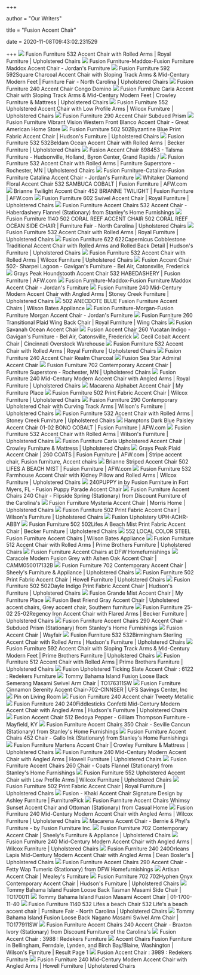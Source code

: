 +++
        
author = "Our Writers"
        
title = "Fusion Accent Chair"
        
date = 2020-11-08T09:43:02.231529
        
+++
[ ![](https://images.furnituredealer.net/img/products%2Ffusion_furniture%2Fcolor%2F532%20f_532sambuca%20cobalt-b1.jpg)](https://images.furnituredealer.net/img/products%2Ffusion_furniture%2Fcolor%2F532%20f_532sambuca%20cobalt-b1.jpg) Fusion Furniture 532 Accent Chair with Rolled Arms | Royal Furniture |  Upholstered Chairs
[ ![](https://s7d5.scene7.com/is/image/Jordans/LFB132800_00?wid=378&hei=375)](https://s7d5.scene7.com/is/image/Jordans/LFB132800_00?wid=378&hei=375) Fusion Furniture-Maddox-Fusion Furniture Maddox Accent Chair - Jordan's  Furniture
[ ![](https://images.furnituredealer.net/img/products%2Ffusion_furniture%2Fcolor%2F592%20f_592square%20charcoal-b0.jpg)](https://images.furnituredealer.net/img/products%2Ffusion_furniture%2Fcolor%2F592%20f_592square%20charcoal-b0.jpg) Fusion Furniture 592 592Square Charcoal Accent Chair with Sloping Track  Arms & Mid-Century Modern Feet | Furniture Fair - North Carolina |  Upholstered Chairs
[ ![](https://candcfurnishme.com/pub/media/catalog/product/cache/10f519365b01716ddb90abc57de5a837/f/u/fusion-240-accent-chair-img1-min.png)](https://candcfurnishme.com/pub/media/catalog/product/cache/10f519365b01716ddb90abc57de5a837/f/u/fusion-240-accent-chair-img1-min.png) Fusion Furniture 240 Accent Chair Congo Domino
[ ![](https://imageresizer.furnituredealer.net/img/remote/images.furnituredealer.net/img/products%2Ffusion_furniture%2Fcolor%2F3280_592-crowley-biwz6ylgj3eski7y2tstegw.jpg?width=878&height=600&scale=both&trim.threshold=80)](https://imageresizer.furnituredealer.net/img/remote/images.furnituredealer.net/img/products%2Ffusion_furniture%2Fcolor%2F3280_592-crowley-biwz6ylgj3eski7y2tstegw.jpg?width=878&height=600&scale=both&trim.threshold=80) Fusion Furniture Carla Accent Chair with Sloping Track Arms & Mid-Century  Modern Feet | Crowley Furniture & Mattress | Upholstered Chairs
[ ![](https://imageresizer.furnituredealer.net/img/remote/images.furnituredealer.net/img/products%2Ffusion_furniture%2Fcolor%2F552fusion_552mountain%20view%20cement-b1.jpg?width=878&height=600&scale=both&trim.threshold=80)](https://imageresizer.furnituredealer.net/img/remote/images.furnituredealer.net/img/products%2Ffusion_furniture%2Fcolor%2F552fusion_552mountain%20view%20cement-b1.jpg?width=878&height=600&scale=both&trim.threshold=80) Fusion Furniture 552 Upholstered Accent Chair with Low Profile Arms |  Wilcox Furniture | Upholstered Chairs
[ ![](https://candcfurnishme.com/pub/media/catalog/product/cache/10f519365b01716ddb90abc57de5a837/f/u/fusion-290-accent-chair-img1-min.png)](https://candcfurnishme.com/pub/media/catalog/product/cache/10f519365b01716ddb90abc57de5a837/f/u/fusion-290-accent-chair-img1-min.png) Fusion Furniture 290 Accent Chair Subdued Prism
[ ![](https://www.greatamericanhomestore.com/uploads/products/502_Western_Front_Blanco_web.jpg)](https://www.greatamericanhomestore.com/uploads/products/502_Western_Front_Blanco_web.jpg) Fusion Furniture Vibrant Vision Western Front Blanco Accent Chair - Great  American Home Store
[ ![](https://images.furnituredealer.net/img/products%2Ffusion_furniture%2Fcolor%2F502%20f_502byzantine%20blue-b1.jpg)](https://images.furnituredealer.net/img/products%2Ffusion_furniture%2Fcolor%2F502%20f_502byzantine%20blue-b1.jpg) Fusion Furniture 502 502Byzantine Blue Print Fabric Accent Chair | Hudson's  Furniture | Upholstered Chairs
[ ![](https://imageresizer.furnituredealer.net/img/remote/images.furnituredealer.net/img/products%2Ffusion_furniture%2Fcolor%2F532%20f_532beldam%20ocean-b1.jpg?width=878&height=600&scale=both&trim.threshold=80)](https://imageresizer.furnituredealer.net/img/remote/images.furnituredealer.net/img/products%2Ffusion_furniture%2Fcolor%2F532%20f_532beldam%20ocean-b1.jpg?width=878&height=600&scale=both&trim.threshold=80) Fusion Furniture 532 532Beldam Ocean Accent Chair with Rolled Arms | Becker  Furniture | Upholstered Chairs
[ ![](https://images2.imgix.net/p4dbimg/p20/images/898453.jpg?trim=color&trimcolor=FFFFFF&trimtol=5&w=1024&h=768&fm=pjpg&auto=format)](https://images2.imgix.net/p4dbimg/p20/images/898453.jpg?trim=color&trimcolor=FFFFFF&trimtol=5&w=1024&h=768&fm=pjpg&auto=format) Fusion Accent Chair 898453 - Talsma Furniture - Hudsonville, Holland, Byron  Center, Grand Rapids /
[ ![](https://images.furnituredealer.net/img/products%2Ffusion_furniture%2Fcolor%2F532%20f_532abby%20road-b1.jpg)](https://images.furnituredealer.net/img/products%2Ffusion_furniture%2Fcolor%2F532%20f_532abby%20road-b1.jpg) Fusion Furniture 532 Accent Chair with Rolled Arms | Furniture Superstore -  Rochester, MN | Upholstered Chairs
[ ![](https://s7d5.scene7.com/is/image/Jordans/L09128110_00)](https://s7d5.scene7.com/is/image/Jordans/L09128110_00) Fusion Furniture-Catalina-Fusion Furniture Catalina Accent Chair - Jordan's  Furniture
[ ![](https://images.afw.com/images/thumbs/0081329_E-532AC_25777_600.jpeg)](https://images.afw.com/images/thumbs/0081329_E-532AC_25777_600.jpeg) Whitaker Diamond Floral Accent Chair 532 SAMBUCA COBALT | Fusion Furniture  | AFW.com
[ ![](https://images.afw.com/images/thumbs/0088979_brianne-twilight-accent-chair_600.jpeg)](https://images.afw.com/images/thumbs/0088979_brianne-twilight-accent-chair_600.jpeg) Brianne Twilight Accent Chair 452 BRIANNE TWILIGHT | Fusion Furniture |  AFW.com
[ ![](https://imageresizer.furnituredealer.net/img/remote/images.furnituredealer.net/img/products%2Ffusion_furniture%2Fcolor%2F602%20swivel_602-sblass%20berber-b1.jpg?width=1024&height=768&scale=both&trim.threshold=50&trim.percentpadding=10)](https://imageresizer.furnituredealer.net/img/remote/images.furnituredealer.net/img/products%2Ffusion_furniture%2Fcolor%2F602%20swivel_602-sblass%20berber-b1.jpg?width=1024&height=768&scale=both&trim.threshold=50&trim.percentpadding=10) Fusion Furniture 602 Swivel Accent Chair | Royal Furniture | Upholstered  Chairs
[ ![](https://imgres.tailbase.com/rzdimg/prods/800/556890_1.jpg?width=398)](https://imgres.tailbase.com/rzdimg/prods/800/556890_1.jpg?width=398) Fusion Furniture Accent Chairs 532 Accent Chair - Haberdashery Flannel  (Stationary) from Stanley's Home Furnishings
[ ![](https://imageresizer.furnituredealer.net/img/remote/images.furnituredealer.net/img/products%2Ffusion_furniture%2Fcolor%2F1140_502%20coral%20reef%20accent%20chair-b9r4ehs-fku284mgko56oqa.jpg?width=878&height=600&scale=both&trim.threshold=80)](https://imageresizer.furnituredealer.net/img/remote/images.furnituredealer.net/img/products%2Ffusion_furniture%2Fcolor%2F1140_502%20coral%20reef%20accent%20chair-b9r4ehs-fku284mgko56oqa.jpg?width=878&height=600&scale=both&trim.threshold=80) Fusion Furniture 1140 502 CORAL REEF ACCENT CHAIR 502 CORAL REEF OCEAN SIDE  CHAIR | Furniture Fair - North Carolina | Upholstered Chairs
[ ![](https://imageresizer.furnituredealer.net/img/remote/images.furnituredealer.net/img/products%2Ffusion_furniture%2Fcolor%2F532%20f_532maya%20indigo-b1.jpg?width=1024&height=768&scale=both&trim.threshold=50&trim.percentpadding=10)](https://imageresizer.furnituredealer.net/img/remote/images.furnituredealer.net/img/products%2Ffusion_furniture%2Fcolor%2F532%20f_532maya%20indigo-b1.jpg?width=1024&height=768&scale=both&trim.threshold=50&trim.percentpadding=10) Fusion Furniture 532 Accent Chair with Rolled Arms | Royal Furniture |  Upholstered Chairs
[ ![](https://imageresizer.furnituredealer.net/img/remote/images.furnituredealer.net/img/products%2Ffusion_furniture%2Fcolor%2F622f_622capernicus%20cobblestone-b1.jpg?width=878&height=600&scale=both&trim.threshold=80)](https://imageresizer.furnituredealer.net/img/remote/images.furnituredealer.net/img/products%2Ffusion_furniture%2Fcolor%2F622f_622capernicus%20cobblestone-b1.jpg?width=878&height=600&scale=both&trim.threshold=80) Fusion Furniture 622 622Capernicus Cobblestone Traditional Accent Chair  with Rolled Arms and Rolled Back Detail | Hudson's Furniture | Upholstered  Chairs
[ ![](https://imageresizer.furnituredealer.net/img/remote/images.furnituredealer.net/img/products%2Ffusion_furniture%2Fcolor%2F532%20f_532haberdashery%20flannel-b1.jpg?width=878&height=600&scale=both&trim.threshold=80)](https://imageresizer.furnituredealer.net/img/remote/images.furnituredealer.net/img/products%2Ffusion_furniture%2Fcolor%2F532%20f_532haberdashery%20flannel-b1.jpg?width=878&height=600&scale=both&trim.threshold=80) Fusion Furniture 532 Accent Chair with Rolled Arms | Wilcox Furniture |  Upholstered Chairs
[ ![](https://images2.imgix.net/p4dbimg/p20086/images/502%20sharpei%20lagoon.jpg?trim=color&trimcolor=FFFFFF&trimtol=5&w=1024&h=768&fm=pjpg&auto=format)](https://images2.imgix.net/p4dbimg/p20086/images/502%20sharpei%20lagoon.jpg?trim=color&trimcolor=FFFFFF&trimtol=5&w=1024&h=768&fm=pjpg&auto=format) Fusion Accent Chair 502- Sharpei Lagoon - Gavigan's Furniture - Bel Air,  Catonsville, Frederick
[ ![](https://images.afw.com/images/thumbs/0110952_grays-peak-houndstooth-accent-chair_600.jpeg)](https://images.afw.com/images/thumbs/0110952_grays-peak-houndstooth-accent-chair_600.jpeg) Grays Peak Houndstooth Accent Chair 532 HABEDASHERY | Fusion Furniture |  AFW.com
[ ![](https://s7d5.scene7.com/is/image/Jordans/LFBX32800_00?wid=378&hei=375)](https://s7d5.scene7.com/is/image/Jordans/LFBX32800_00?wid=378&hei=375) Fusion Furniture-Maddox-Fusion Furniture Maddox Accent Chair - Jordan's  Furniture
[ ![](https://imageresizer.furnituredealer.net/img/remote/images.furnituredealer.net/img/products%2Ffusion_furniture%2Fcolor%2F240%20f_240unity%20wine%20frost-b1.jpg?width=878&height=600&scale=both&trim.threshold=80)](https://imageresizer.furnituredealer.net/img/remote/images.furnituredealer.net/img/products%2Ffusion_furniture%2Fcolor%2F240%20f_240unity%20wine%20frost-b1.jpg?width=878&height=600&scale=both&trim.threshold=80) Fusion Furniture 240 Mid-Century Modern Accent Chair with Angled Arms |  Stoney Creek Furniture | Upholstered Chairs
[ ![](https://imgres.tailbase.com/rzdimg/prods/800/585299_1.jpg)](https://imgres.tailbase.com/rzdimg/prods/800/585299_1.jpg) 502 ANECDOTE BLUE Fusion Furniture Accent Chairs | Wilson Bates Appliance
[ ![](https://s7d5.scene7.com/is/image/Jordans/LFB146010_00?wid=378&hei=375)](https://s7d5.scene7.com/is/image/Jordans/LFB146010_00?wid=378&hei=375) Fusion Furniture-Morgan-Fusion Furniture Morgan Accent Chair - Jordan's  Furniture
[ ![](https://imageresizer.furnituredealer.net/img/remote/images.furnituredealer.net/img/products%2Ffusion_furniture%2Fcolor%2F260f_260brock%20berber-b1.jpg?width=1024&height=768&scale=both&trim.threshold=50&trim.percentpadding=10)](https://imageresizer.furnituredealer.net/img/remote/images.furnituredealer.net/img/products%2Ffusion_furniture%2Fcolor%2F260f_260brock%20berber-b1.jpg?width=1024&height=768&scale=both&trim.threshold=50&trim.percentpadding=10) Fusion Furniture 260 Transitional Plaid Wing Back Chair | Royal Furniture |  Wing Chairs
[ ![](https://img.furnwarehouse.com/images/1527228/fusion-savanah-ocean-accent-chair%201.jpg)](https://img.furnwarehouse.com/images/1527228/fusion-savanah-ocean-accent-chair%201.jpg) Fusion Savanah Ocean Accent Chair
[ ![](https://images2.imgix.net/p4dbimg/p20086/images/260%20yucatan%20indigo.jpg?trim=color&trimcolor=FFFFFF&trimtol=5&w=1024&h=768&fm=pjpg&auto=format)](https://images2.imgix.net/p4dbimg/p20086/images/260%20yucatan%20indigo.jpg?trim=color&trimcolor=FFFFFF&trimtol=5&w=1024&h=768&fm=pjpg&auto=format) Fusion Accent Chair 260 Yucatan Indigo - Gavigan's Furniture - Bel Air,  Catonsville, Frederick
[ ![](https://cincinnatioverstockwarehouse.com/wp-content/uploads/2019/10/532-CECIL-COBALT-1.jpg)](https://cincinnatioverstockwarehouse.com/wp-content/uploads/2019/10/532-CECIL-COBALT-1.jpg) Cecil Cobalt Accent Chair | Cincinnati Overstock Warehouse
[ ![](https://images.furnituredealer.net/img/products%2Ffusion_furniture%2Fcolor%2F532%20f_532princeton%20earth-b1.jpg)](https://images.furnituredealer.net/img/products%2Ffusion_furniture%2Fcolor%2F532%20f_532princeton%20earth-b1.jpg) Fusion Furniture 532 Accent Chair with Rolled Arms | Royal Furniture |  Upholstered Chairs
[ ![](https://candcfurnishme.com/pub/media/catalog/product/cache/10f519365b01716ddb90abc57de5a837/f/u/fusion-240-chair-img1-min.png)](https://candcfurnishme.com/pub/media/catalog/product/cache/10f519365b01716ddb90abc57de5a837/f/u/fusion-240-chair-img1-min.png) Fusion Furniture 240 Accent Chair Realm Charcoal
[ ![](https://img.furnwarehouse.com/images/1111139/fusion%20sea%20star%20admiral%20accent%20chair%201.jpg)](https://img.furnwarehouse.com/images/1111139/fusion%20sea%20star%20admiral%20accent%20chair%201.jpg) Fusion Sea Star Admiral Accent Chair
[ ![](https://imageresizer.furnituredealer.net/img/remote/images.furnituredealer.net/img/products%2Ffusion_furniture%2Fcolor%2F702_702emblem%20charcoal-b0.jpg?width=878&height=600&scale=both&trim.threshold=80)](https://imageresizer.furnituredealer.net/img/remote/images.furnituredealer.net/img/products%2Ffusion_furniture%2Fcolor%2F702_702emblem%20charcoal-b0.jpg?width=878&height=600&scale=both&trim.threshold=80) Fusion Furniture 702 Contemporary Accent Chair | Furniture Superstore -  Rochester, MN | Upholstered Chairs
[ ![](https://images.furnituredealer.net/img/products%2Ffusion_furniture%2Fcolor%2F240%20f_240greece%20berber-b1.jpg)](https://images.furnituredealer.net/img/products%2Ffusion_furniture%2Fcolor%2F240%20f_240greece%20berber-b1.jpg) Fusion Furniture 240 Mid-Century Modern Accent Chair with Angled Arms |  Royal Furniture | Upholstered Chairs
[ ![](https://cdn.shopify.com/s/files/1/0895/0434/products/IMG-1686.JPG?v=1541447367)](https://cdn.shopify.com/s/files/1/0895/0434/products/IMG-1686.JPG?v=1541447367) Macarena Alphabet Accent Chair | My Furniture Place
[ ![](https://imageresizer.furnituredealer.net/img/remote/images.furnituredealer.net/img/products%2Ffusion_furniture%2Fcolor%2F502%20f_502anecdote%20blue-b1.jpg?width=878&height=600&scale=both&trim.threshold=80)](https://imageresizer.furnituredealer.net/img/remote/images.furnituredealer.net/img/products%2Ffusion_furniture%2Fcolor%2F502%20f_502anecdote%20blue-b1.jpg?width=878&height=600&scale=both&trim.threshold=80) Fusion Furniture 502 Print Fabric Accent Chair | Wilcox Furniture |  Upholstered Chairs
[ ![](https://imageresizer.furnituredealer.net/img/remote/images.furnituredealer.net/img/products%2Ffusion_furniture%2Fcolor%2F290%20chair_290chickasaw%20silver-b1.jpg?width=878&height=600&scale=both&trim.threshold=80)](https://imageresizer.furnituredealer.net/img/remote/images.furnituredealer.net/img/products%2Ffusion_furniture%2Fcolor%2F290%20chair_290chickasaw%20silver-b1.jpg?width=878&height=600&scale=both&trim.threshold=80) Fusion Furniture 290 Contemporary Upholstered Chair with Curving Track Arms  | Wilson's Furniture | Upholstered Chairs
[ ![](https://images.furnituredealer.net/img/products%2Ffusion_furniture%2Fcolor%2F532%20f_532freesia%20denim-b1.jpg)](https://images.furnituredealer.net/img/products%2Ffusion_furniture%2Fcolor%2F532%20f_532freesia%20denim-b1.jpg) Fusion Furniture 532 Accent Chair with Rolled Arms | Stoney Creek Furniture  | Upholstered Chairs
[ ![](https://images.afw.com/images/thumbs/0106764_hamptons-dark-blue-paisley-accent-chair_600.jpeg)](https://images.afw.com/images/thumbs/0106764_hamptons-dark-blue-paisley-accent-chair_600.jpeg) Hamptons Dark Blue Paisley Accent Chair 01-02 BONO COBALT | Fusion  Furniture | AFW.com
[ ![](https://imageresizer.furnituredealer.net/img/remote/images.furnituredealer.net/img/products%2Ffusion_furniture%2Fcolor%2F532%20f_532glenville%20cascade-b1.jpg?width=878&height=600&scale=both&trim.threshold=80)](https://imageresizer.furnituredealer.net/img/remote/images.furnituredealer.net/img/products%2Ffusion_furniture%2Fcolor%2F532%20f_532glenville%20cascade-b1.jpg?width=878&height=600&scale=both&trim.threshold=80) Fusion Furniture 532 Accent Chair with Rolled Arms | Wilson's Furniture |  Upholstered Chairs
[ ![](https://images.furnituredealer.net/img/products%2Ffusion_furniture%2Fcolor%2F340_340manchester%20midnight-b1.jpg)](https://images.furnituredealer.net/img/products%2Ffusion_furniture%2Fcolor%2F340_340manchester%20midnight-b1.jpg) Fusion Furniture Carla Upholstered Accent Chair | Crowley Furniture &  Mattress | Upholstered Chairs
[ ![](https://i.pinimg.com/originals/59/08/8a/59088a181cb2102b353e327bdbc76b5b.jpg)](https://i.pinimg.com/originals/59/08/8a/59088a181cb2102b353e327bdbc76b5b.jpg) Grays Peak Plaid Accent Chair | 260 COATS | Fusion Furniture | AFW.com |  Stripe accent chair, Fusion furniture, Accent chairs
[ ![](https://images.afw.com/images/thumbs/0088980_brianne-striped-accent-chair_600.jpeg)](https://images.afw.com/images/thumbs/0088980_brianne-striped-accent-chair_600.jpeg) Brianne Striped Accent Chair 502 LIFES A BEACH MIST | Fusion Furniture |  AFW.com
[ ![](https://images.furnituredealer.net/img/products%2Ffusion_furniture%2Fcolor%2F532%20f_532-kpticking%20slate-b1.jpg)](https://images.furnituredealer.net/img/products%2Ffusion_furniture%2Fcolor%2F532%20f_532-kpticking%20slate-b1.jpg) Fusion Furniture 532 Farmhouse Accent Chair with Kidney Pillow and Rolled  Arms | Wilcox Furniture | Upholstered Chairs
[ ![](https://images.webfronts.com/cache/jnfgaufriw.png?imgeng=/w_800)](https://images.webfronts.com/cache/jnfgaufriw.png?imgeng=/w_800) 240PUPPY in by Fusion Furniture in Fort Myers, FL - Fusion Puppy Parade Accent  Chair
[ ![](https://imgres.tailbase.com/rzdimg/prods/800/556916_1.jpg)](https://imgres.tailbase.com/rzdimg/prods/800/556916_1.jpg) Fusion Furniture Accent Chairs 240 Chair - Flipside Spring (Stationary)  from Discount Furniture of the Carolina's
[ ![](https://imageresizer.furnituredealer.net/img/remote/images.furnituredealer.net/img/products%2Ffusion_furniture%2Fcolor%2Fmysteria_888106348-blchphnch60sf6vs2abmgva.jpg?width=878&height=600&scale=both&trim.threshold=80)](https://imageresizer.furnituredealer.net/img/remote/images.furnituredealer.net/img/products%2Ffusion_furniture%2Fcolor%2Fmysteria_888106348-blchphnch60sf6vs2abmgva.jpg?width=878&height=600&scale=both&trim.threshold=80) Fusion Furniture Mysteria Accent Chair | Morris Home | Upholstered Chairs
[ ![](https://imageresizer.furnituredealer.net/img/remote/images.furnituredealer.net/img/products%2Ffusion_furniture%2Fcolor%2F502%20f_502coral%20reef%20carribean-b1.jpg?width=878&height=600&scale=both&trim.threshold=80)](https://imageresizer.furnituredealer.net/img/remote/images.furnituredealer.net/img/products%2Ffusion_furniture%2Fcolor%2F502%20f_502coral%20reef%20carribean-b1.jpg?width=878&height=600&scale=both&trim.threshold=80) Fusion Furniture 502 Print Fabric Accent Chair | Wilson's Furniture |  Upholstered Chairs
[ ![](https://images2.imgix.net/p4dbimg/p171/images/uph-achr-abby-0.jpg?trim=color&trimcolor=FFFFFF&trimtol=5&w=1024&h=768&fm=pjpg&auto=format)](https://images2.imgix.net/p4dbimg/p171/images/uph-achr-abby-0.jpg?trim=color&trimcolor=FFFFFF&trimtol=5&w=1024&h=768&fm=pjpg&auto=format) Fusion Upholstery UPH-ACHR-ABBY
[ ![](https://imageresizer.furnituredealer.net/img/remote/images.furnituredealer.net/img/products%2Ffusion_furniture%2Fcolor%2F502%20f_502lifes%20a%20beach%20mist-b1.jpg?width=878&height=600&scale=both&trim.threshold=80)](https://imageresizer.furnituredealer.net/img/remote/images.furnituredealer.net/img/products%2Ffusion_furniture%2Fcolor%2F502%20f_502lifes%20a%20beach%20mist-b1.jpg?width=878&height=600&scale=both&trim.threshold=80) Fusion Furniture 502 502Lifes A Beach Mist Print Fabric Accent Chair |  Becker Furniture | Upholstered Chairs
[ ![](https://imgres.tailbase.com/rzdimg/prods/800/584700_1.jpg)](https://imgres.tailbase.com/rzdimg/prods/800/584700_1.jpg) 552 LOCAL COLOR STEEL Fusion Furniture Accent Chairs | Wilson Bates  Appliance
[ ![](https://images.furnituredealer.net/img/products%2Ffusion_furniture%2Fcolor%2F512%20f_512castle%20rock%20iron-b1.jpg)](https://images.furnituredealer.net/img/products%2Ffusion_furniture%2Fcolor%2F512%20f_512castle%20rock%20iron-b1.jpg) Fusion Furniture 512 Accent Chair with Rolled Arms | Prime Brothers  Furniture | Upholstered Chairs
[ ![](https://imgres.tailbase.com/rzdimg/prods/400/402098_1.jpg)](https://imgres.tailbase.com/rzdimg/prods/400/402098_1.jpg) Fusion Furniture Accent Chairs at DFW Homefurnishings
[ ![](https://imgdataserver.com/items/caracole-fusion-accent-chair-camm050017132b_wd.jpg)](https://imgdataserver.com/items/caracole-fusion-accent-chair-camm050017132b_wd.jpg) Caracole Modern Fusion Grey with Ashen Oak Accent Chair | CAMM050017132B
[ ![](https://imageresizer.furnituredealer.net/img/remote/images.furnituredealer.net/img/products%2Ffusion_furniture%2Fcolor%2F702_702doozie%20dijon-b1.jpg?width=1024&height=768&scale=both&trim.threshold=50&trim.percentpadding=10)](https://imageresizer.furnituredealer.net/img/remote/images.furnituredealer.net/img/products%2Ffusion_furniture%2Fcolor%2F702_702doozie%20dijon-b1.jpg?width=1024&height=768&scale=both&trim.threshold=50&trim.percentpadding=10) Fusion Furniture 702 Contemporary Accent Chair | Sheely's Furniture &  Appliance | Upholstered Chairs
[ ![](https://images.furnituredealer.net/img/products%2Ffusion_furniture%2Fcolor%2F502%20f_502sharpei%20lagoon-b3.jpg)](https://images.furnituredealer.net/img/products%2Ffusion_furniture%2Fcolor%2F502%20f_502sharpei%20lagoon-b3.jpg) Fusion Furniture 502 Print Fabric Accent Chair | Howell Furniture |  Upholstered Chairs
[ ![](https://imageresizer.furnituredealer.net/img/remote/images.furnituredealer.net/img/products%2Ffusion_furniture%2Fcolor%2F502%20f_502dayle%20indigo-b3.jpg?width=878&height=600&scale=both&trim.threshold=80)](https://imageresizer.furnituredealer.net/img/remote/images.furnituredealer.net/img/products%2Ffusion_furniture%2Fcolor%2F502%20f_502dayle%20indigo-b3.jpg?width=878&height=600&scale=both&trim.threshold=80) Fusion Furniture 502 502Dayle Indigo Print Fabric Accent Chair | Hudson's  Furniture | Upholstered Chairs
[ ![](https://cdn.shopify.com/s/files/1/0895/0434/products/502_Lifes_A_Beach_Mist.JPG?v=1536088843)](https://cdn.shopify.com/s/files/1/0895/0434/products/502_Lifes_A_Beach_Mist.JPG?v=1536088843) Fusion Grande Mist Accent Chair | My Furniture Place
[ ![](https://i.pinimg.com/736x/07/e3/de/07e3de6d0d094dfb7adb3503fd84d165.jpg)](https://i.pinimg.com/736x/07/e3/de/07e3de6d0d094dfb7adb3503fd84d165.jpg) Fusion Best Friend Gray Accent Chair | Upholstered accent chairs, Grey accent  chair, Southern furniture
[ ![](https://imageresizer.furnituredealer.net/img/remote/images.furnituredealer.net/img/products%2Ffusion_furniture%2Fcolor%2F25-02_25-02regency%20iron-b5.jpg?width=878&height=600&scale=both&trim.threshold=80)](https://imageresizer.furnituredealer.net/img/remote/images.furnituredealer.net/img/products%2Ffusion_furniture%2Fcolor%2F25-02_25-02regency%20iron-b5.jpg?width=878&height=600&scale=both&trim.threshold=80) Fusion Furniture 25-02 25-02Regency Iron Accent Chair with Flared Arms |  Becker Furniture | Upholstered Chairs
[ ![](https://imgres.tailbase.com/rzdimg/prods/800/556242_1.jpg?width=398)](https://imgres.tailbase.com/rzdimg/prods/800/556242_1.jpg?width=398) Fusion Furniture Accent Chairs 290 Accent Chair - Subdued Prism  (Stationary) from Stanley's Home Furnishings
[ ![](https://secure.img1-fg.wfcdn.com/im/06642478/resize-h600-w600%5Ecompr-r85/6223/62233960/Island+Fusion+Swivel+Armchair.jpg)](https://secure.img1-fg.wfcdn.com/im/06642478/resize-h600-w600%5Ecompr-r85/6223/62233960/Island+Fusion+Swivel+Armchair.jpg) Fusion Accent Chair | Wayfair
[ ![](https://imageresizer.furnituredealer.net/img/remote/images.furnituredealer.net/img/products%2Ffusion_furniture%2Fcolor%2F532%20f_532birmingham%20sterling-b1.jpg?width=878&height=600&scale=both&trim.threshold=80)](https://imageresizer.furnituredealer.net/img/remote/images.furnituredealer.net/img/products%2Ffusion_furniture%2Fcolor%2F532%20f_532birmingham%20sterling-b1.jpg?width=878&height=600&scale=both&trim.threshold=80) Fusion Furniture 532 532Birmingham Sterling Accent Chair with Rolled Arms |  Hudson's Furniture | Upholstered Chairs
[ ![](https://imageresizer.furnituredealer.net/img/remote/images.furnituredealer.net/img/products%2Ffusion_furniture%2Fcolor%2F592%20f_592plato%20wine%20frost-b1.jpg?width=878&height=600&scale=both&trim.threshold=80)](https://imageresizer.furnituredealer.net/img/remote/images.furnituredealer.net/img/products%2Ffusion_furniture%2Fcolor%2F592%20f_592plato%20wine%20frost-b1.jpg?width=878&height=600&scale=both&trim.threshold=80) Fusion Furniture 592 Accent Chair with Sloping Track Arms & Mid-Century  Modern Feet | Prime Brothers Furniture | Upholstered Chairs
[ ![](https://imageresizer.furnituredealer.net/img/remote/images.furnituredealer.net/img/products%2Ffusion_furniture%2Fcolor%2F512%20f_512castle%20rock%20iron-b3.jpg?width=878&height=600&scale=both&trim.threshold=80)](https://imageresizer.furnituredealer.net/img/remote/images.furnituredealer.net/img/products%2Ffusion_furniture%2Fcolor%2F512%20f_512castle%20rock%20iron-b3.jpg?width=878&height=600&scale=both&trim.threshold=80) Fusion Furniture 512 Accent Chair with Rolled Arms | Prime Brothers  Furniture | Upholstered Chairs
[ ![](http://www.redekers.com/support/upload/products/product-6122.jpg)](http://www.redekers.com/support/upload/products/product-6122.jpg) Fusion Upholstered Ticking Slate Accent Chair : 6122 : Redekers Furniture
[ ![](https://imgdataserver.com/items/tommy-bahama-island-fusion-accent-chair-to176311sw_zm.jpg)](https://imgdataserver.com/items/tommy-bahama-island-fusion-accent-chair-to176311sw_zm.jpg) Tommy Bahama Island Fusion Loose Back Semerang Masami Swivel Arm Chair |  TO176311SW
[ ![](https://cdn.avbportal.com/magento-media/catalog/product/e/9/e995874f-07e6-43f8-9443-6f170f3c4686.jpg?w=640)](https://cdn.avbportal.com/magento-media/catalog/product/e/9/e995874f-07e6-43f8-9443-6f170f3c4686.jpg?w=640) Fusion Furniture Cinnamon Serenity Accent Chair-702-CINNSER | UFS Savings  Center, Inc
[ ![](https://i.pinimg.com/736x/a8/cb/00/a8cb00d51384ab4fc7e8473cce90c53c.jpg)](https://i.pinimg.com/736x/a8/cb/00/a8cb00d51384ab4fc7e8473cce90c53c.jpg) Pin on Living Room
[ ![](https://candcfurnishme.com/pub/media/catalog/product/cache/10f519365b01716ddb90abc57de5a837/f/u/fusion-240-tweety-chair-img1-min.png)](https://candcfurnishme.com/pub/media/catalog/product/cache/10f519365b01716ddb90abc57de5a837/f/u/fusion-240-tweety-chair-img1-min.png) Fusion Furniture 240 Accent chair Tweety Metallic
[ ![](https://imageresizer.furnituredealer.net/img/remote/images.furnituredealer.net/img/products%2Ffusion_furniture%2Fcolor%2F240%20f_240fiddlesticks%20confetti-b1.jpg?width=878&height=600&scale=both&trim.threshold=80)](https://imageresizer.furnituredealer.net/img/remote/images.furnituredealer.net/img/products%2Ffusion_furniture%2Fcolor%2F240%20f_240fiddlesticks%20confetti-b1.jpg?width=878&height=600&scale=both&trim.threshold=80) Fusion Furniture 240 240Fiddlesticks Confetti Mid-Century Modern Accent  Chair with Angled Arms | Hudson's Furniture | Upholstered Chairs
[ ![](https://images2.imgix.net/p4dbimg/p20334/images/512.jpg?fit=fill&trim=color&trimcolor=FFFFFF&trimtol=5&bg=FFFFFF&w=768&h=576&fm=pjpg&auto=format)](https://images2.imgix.net/p4dbimg/p20334/images/512.jpg?fit=fill&trim=color&trimcolor=FFFFFF&trimtol=5&bg=FFFFFF&w=768&h=576&fm=pjpg&auto=format) Fusion Accent Chair 512 Bedoya Pepper - Gilliam Thompson Furniture -  Mayfield, KY
[ ![](https://imgres.tailbase.com/rzdimg/prods/800/556243_1.jpg?width=398)](https://imgres.tailbase.com/rzdimg/prods/800/556243_1.jpg?width=398) Fusion Furniture Accent Chairs 350 Chair - Seville Cancun (Stationary) from  Stanley's Home Furnishings
[ ![](https://imgres.tailbase.com/rzdimg/prods/800/246838_1.jpg)](https://imgres.tailbase.com/rzdimg/prods/800/246838_1.jpg) Fusion Furniture Accent Chairs 452 Chair - Gallo Ink (Stationary) from  Stanley's Home Furnishings
[ ![](https://imageresizer.furnituredealer.net/img/remote/images.furnituredealer.net/img/products%2Ffusion_furniture%2Fcolor%2F2600%20group_592martens-bqwmf6iujp0yjrsornlvjda.jpg?width=878&height=600&scale=both&trim.threshold=80)](https://imageresizer.furnituredealer.net/img/remote/images.furnituredealer.net/img/products%2Ffusion_furniture%2Fcolor%2F2600%20group_592martens-bqwmf6iujp0yjrsornlvjda.jpg?width=878&height=600&scale=both&trim.threshold=80) Fusion Furniture Martens Accent Chair | Crowley Furniture & Mattress |  Upholstered Chairs
[ ![](https://images.furnituredealer.net/img/products%2Ffusion_furniture%2Fcolor%2F240%20f_240be%20cool%20parchment-b1.jpg)](https://images.furnituredealer.net/img/products%2Ffusion_furniture%2Fcolor%2F240%20f_240be%20cool%20parchment-b1.jpg) Fusion Furniture 240 Mid-Century Modern Accent Chair with Angled Arms |  Howell Furniture | Upholstered Chairs
[ ![](https://imgres.tailbase.com/rzdimg/prods/800/556885_1.jpg?width=398)](https://imgres.tailbase.com/rzdimg/prods/800/556885_1.jpg?width=398) Fusion Furniture Accent Chairs 260 Chair - Coats Flannel (Stationary) from  Stanley's Home Furnishings
[ ![](https://imageresizer.furnituredealer.net/img/remote/images.furnituredealer.net/img/products%2Ffusion_furniture%2Fcolor%2F552fusion_552local%20color%20steel-b1.jpg?width=878&height=600&scale=both&trim.threshold=80)](https://imageresizer.furnituredealer.net/img/remote/images.furnituredealer.net/img/products%2Ffusion_furniture%2Fcolor%2F552fusion_552local%20color%20steel-b1.jpg?width=878&height=600&scale=both&trim.threshold=80) Fusion Furniture 552 Upholstered Accent Chair with Low Profile Arms |  Wilcox Furniture | Upholstered Chairs
[ ![](https://imageresizer.furnituredealer.net/img/remote/images.furnituredealer.net/img/products%2Ffusion_furniture%2Fcolor%2F502%20f_502puppy%20parade%20mint-b1.jpg?width=1024&height=768&scale=both&trim.threshold=50&trim.percentpadding=10)](https://imageresizer.furnituredealer.net/img/remote/images.furnituredealer.net/img/products%2Ffusion_furniture%2Fcolor%2F502%20f_502puppy%20parade%20mint-b1.jpg?width=1024&height=768&scale=both&trim.threshold=50&trim.percentpadding=10) Fusion Furniture 502 Print Fabric Accent Chair | Royal Furniture |  Upholstered Chairs
[ ![](https://smhttp-ssl-18667.nexcesscdn.net/media/catalog/product/cache/1/image/650x650/9df78eab33525d08d6e5fb8d27136e95/s/i/sig-8670221-A-accent-chair-1.jpg)](https://smhttp-ssl-18667.nexcesscdn.net/media/catalog/product/cache/1/image/650x650/9df78eab33525d08d6e5fb8d27136e95/s/i/sig-8670221-A-accent-chair-1.jpg) Fusion - Khaki Accent Chair Signature Design by Ashley Furniture |  FurniturePick
[ ![](https://imgres.tailbase.com/rzdimg/prods/800/350020_1.jpg)](https://imgres.tailbase.com/rzdimg/prods/800/350020_1.jpg) Fusion Furniture Accent Chairs Whimsy Sunset Accent Chair and Ottoman  (Stationary) from Casual Home
[ ![](https://imageresizer.furnituredealer.net/img/remote/images.furnituredealer.net/img/products%2Ffusion_furniture%2Fcolor%2F240%20f_240greece%20berber-b3.jpg?width=878&height=600&scale=both&trim.threshold=80)](https://imageresizer.furnituredealer.net/img/remote/images.furnituredealer.net/img/products%2Ffusion_furniture%2Fcolor%2F240%20f_240greece%20berber-b3.jpg?width=878&height=600&scale=both&trim.threshold=80) Fusion Furniture 240 Mid-Century Modern Accent Chair with Angled Arms |  Wilcox Furniture | Upholstered Chairs
[ ![](https://smhttp-ssl-46464-live.nexcesscdn.net/media/catalog/product/cache/1/image/9df78eab33525d08d6e5fb8d27136e95/2/1/x210452mbl_1.jpg.pagespeed.ic.ptnKrJ4gRs.jpg)](https://smhttp-ssl-46464-live.nexcesscdn.net/media/catalog/product/cache/1/image/9df78eab33525d08d6e5fb8d27136e95/2/1/x210452mbl_1.jpg.pagespeed.ic.ptnKrJ4gRs.jpg) Macarena Accent Chair - Bernie & Phyl's Furniture - by Fusion Furniture Inc.
[ ![](https://images.furnituredealer.net/img/products%2Ffusion_furniture%2Fcolor%2F702_702doozie%20dijon-b1.jpg)](https://images.furnituredealer.net/img/products%2Ffusion_furniture%2Fcolor%2F702_702doozie%20dijon-b1.jpg) Fusion Furniture 702 Contemporary Accent Chair | Sheely's Furniture &  Appliance | Upholstered Chairs
[ ![](https://images.furnituredealer.net/img/products%2Ffusion_furniture%2Fcolor%2F240%20f_240poetry%20iron-b1.jpg)](https://images.furnituredealer.net/img/products%2Ffusion_furniture%2Fcolor%2F240%20f_240poetry%20iron-b1.jpg) Fusion Furniture 240 Mid-Century Modern Accent Chair with Angled Arms |  Wilcox Furniture | Upholstered Chairs
[ ![](https://imageresizer.furnituredealer.net/img/remote/images.furnituredealer.net/img/products%2Ffusion_furniture%2Fcolor%2F240%20f_240orleans%20lapis-b1.jpg?width=1024&height=768&scale=both&trim.threshold=50&trim.percentpadding=10)](https://imageresizer.furnituredealer.net/img/remote/images.furnituredealer.net/img/products%2Ffusion_furniture%2Fcolor%2F240%20f_240orleans%20lapis-b1.jpg?width=1024&height=768&scale=both&trim.threshold=50&trim.percentpadding=10) Fusion Furniture 240 240Orleans Lapis Mid-Century Modern Accent Chair with  Angled Arms | Dean Bosler's | Upholstered Chairs
[ ![](https://imgres.tailbase.com/rzdimg/prods/800/587823_1.jpg)](https://imgres.tailbase.com/rzdimg/prods/800/587823_1.jpg) Fusion Furniture Accent Chairs 290 Accent Chair - Fetty Wap Tumeric  (Stationary) from DFW Homefurnishings
[ ![](https://cdn.shopify.com/s/files/1/0019/3295/1670/products/products_2Ffusion_furniture_2Fcolor_2F622f_622artisan_20turquoise-b1_large.jpg?v=1545766376)](https://cdn.shopify.com/s/files/1/0019/3295/1670/products/products_2Ffusion_furniture_2Fcolor_2F622f_622artisan_20turquoise-b1_large.jpg?v=1545766376) Artisan Accent Chair | Mealey's Furniture
[ ![](https://images.furnituredealer.net/img/products%2Ffusion_furniture%2Fcolor%2F702_702hyphen%20onyx-m1.jpg)](https://images.furnituredealer.net/img/products%2Ffusion_furniture%2Fcolor%2F702_702hyphen%20onyx-m1.jpg) Fusion Furniture 702 702Hyphen Onyx Contemporary Accent Chair | Hudson's  Furniture | Upholstered Chairs
[ ![](https://imgdataserver.com/items/tommy-bahama-island-fusion-accent-chair-to170011_zm.jpg)](https://imgdataserver.com/items/tommy-bahama-island-fusion-accent-chair-to170011_zm.jpg) Tommy Bahama Island Fusion Loose Back Tasman Masami Side Chair | TO170011
[ ![](https://imgdataserver.com/items/tommy-bahama-island-fusion-accent-chair-to0117001140.jpg)](https://imgdataserver.com/items/tommy-bahama-island-fusion-accent-chair-to0117001140.jpg) Tommy Bahama Island Fusion Masami Accent Chair | 01-1700-11-40
[ ![](https://imageresizer.furnituredealer.net/img/remote/images.furnituredealer.net/img/products%2Ffusion_furniture%2Fcolor%2F1140_532%20lifes%20a%20beach%20chair-bhv_-4nki30sfn7tuce4cmq.jpg?width=878&height=600&scale=both&trim.threshold=80)](https://imageresizer.furnituredealer.net/img/remote/images.furnituredealer.net/img/products%2Ffusion_furniture%2Fcolor%2F1140_532%20lifes%20a%20beach%20chair-bhv_-4nki30sfn7tuce4cmq.jpg?width=878&height=600&scale=both&trim.threshold=80) Fusion Furniture 1140 532 Lifes a beach Chair 532 Life's a beach accent  chair | Furniture Fair - North Carolina | Upholstered Chairs
[ ![](https://imgdataserver.com/items/tommy-bahama-island-fusion-accent-chair-to177911sw_wd.jpg)](https://imgdataserver.com/items/tommy-bahama-island-fusion-accent-chair-to177911sw_wd.jpg) Tommy Bahama Island Fusion Loose Back Nagano Masami Swivel Arm Chair |  TO177911SW
[ ![](https://imgres.tailbase.com/rzdimg/prods/800/605462_1.jpg)](https://imgres.tailbase.com/rzdimg/prods/800/605462_1.jpg) Fusion Furniture Accent Chairs 240 Accent Chair - Braxton Ivory  (Stationary) from Discount Furniture of the Carolina's
[ ![](http://www.redekers.com/support/upload/products/product-3988.jpg)](http://www.redekers.com/support/upload/products/product-3988.jpg) Fusion Accent Chair : 3988 : Redekers Furniture
[ ![](https://imageresizer.furnituredealer.net/img/remote/images.furnituredealer.net/img/products%2Ffusion_furniture%2Fcolor%2F260f_260coats%20flannel-b1.jpg?width=450&height=450&scale=both&trim.threshold=80)](https://imageresizer.furnituredealer.net/img/remote/images.furnituredealer.net/img/products%2Ffusion_furniture%2Fcolor%2F260f_260coats%20flannel-b1.jpg?width=450&height=450&scale=both&trim.threshold=80) Accent Chairs Fusion Furniture in Bellingham, Ferndale, Lynden, and Birch  Bay/Blaine, Washington | Wilson's Furniture | Result Page 1
[ ![](http://www.redekers.com/support/upload/products/product-3989.jpg)](http://www.redekers.com/support/upload/products/product-3989.jpg) Fusion Accent Chair : 3989 : Redekers Furniture
[ ![](https://imageresizer.furnituredealer.net/img/remote/images.furnituredealer.net/img/products%2Ffusion_furniture%2Fcolor%2F240%20f_240doggie%20graphite-b1.jpg?width=1024&height=768&scale=both&trim.threshold=50&trim.percentpadding=10)](https://imageresizer.furnituredealer.net/img/remote/images.furnituredealer.net/img/products%2Ffusion_furniture%2Fcolor%2F240%20f_240doggie%20graphite-b1.jpg?width=1024&height=768&scale=both&trim.threshold=50&trim.percentpadding=10) Fusion Furniture 240 Mid-Century Modern Accent Chair with Angled Arms |  Howell Furniture | Upholstered Chairs
